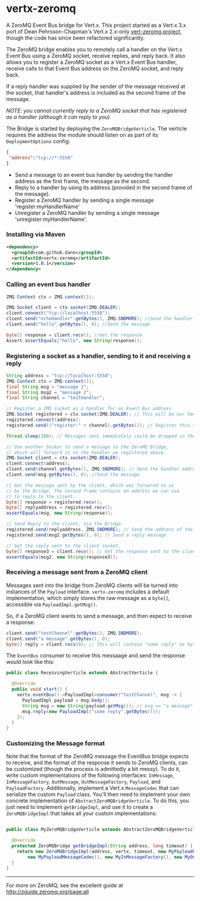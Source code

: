 vertx-zeromq
===========

A ZeroMQ Event Bus bridge for Vert.x. This project started as a Vert.x 3.x port of Dean Pehrsson-Chapman's Vert.x 2.x-only [vert-zeromq project](https://github.com/p14n/vert-zeromq), though the code has since been refactored significantly.

The ZeroMQ bridge enables you to remotely call a handler on the Vert.x Event Bus using a ZeroMQ socket, receive replies, and reply back. It also allows you to register a ZeroMQ socket as a Vert.x Event Bus handler, receive calls to that Event Bus address on the ZeroMQ socket, and reply back.

If a reply handler was supplied by the sender of the message received at the socket, that handler's address is included as the second frame of the message.

*NOTE: you cannot currently reply to a ZeroMQ socket that has registered as a handler (although it can reply to you).*

The Bridge is started by deploying the `ZeroMQBridgeVerticle`. The verticle requires the address the module should listen on as part of its `DeploymentOptions` config:

```json
{
 "address":"tcp://*:5558"
}
```

* Send a message to an event bus handler by sending the handler address as the first frame, the message as the second.
* Reply to a handler by using its address (provided in the second frame of the message).
* Register a ZeroMQ handler by sending a single message 'register:myHandlerName'
* Unregister a ZeroMQ handler by sending a single message 'unregister:myHandlerName'.

### Installing via Maven
```xml
<dependency>
  <groupId>com.github.dano</groupId>
  <artifactId>vertx-zeromq</artifactId>
  <version>1.0.1</version>
</dependency>
```

### Calling an event bus handler

```java
ZMQ.Context ctx = ZMQ.context(1);

ZMQ.Socket client = ctx.socket(ZMQ.DEALER);
client.connect("tcp://localhost:5558");
client.send("echoHandler".getBytes(), ZMQ.SNDMORE); //Send the handler address
client.send("hello".getBytes(), 0); //Send the message

byte[] response = client.recv(); //Get the response
Assert.assertEquals("hello", new String(response));
```
### Registering a socket as a handler, sending to it and receiving a reply

```java
String address = "tcp://localhost:5558";
ZMQ.Context ctx = ZMQ.context(1);
final String msg = "message 1";
final String msg2 = "message 2";
final String channel = "testHandler";

// Register a ZMQ socket as a handler for an Event Bus address
ZMQ.Socket registered = ctx.socket(ZMQ.DEALER); // This will be our handler
registered.connect(address);
registered.send(("register:" + channel).getBytes()); // Register this socket as EB channel 'testHandler'

Thread.sleep(100); // Messages sent immediately could be dropped in the bus

// Use another Socker to send a message to the ZeroMQ Bridge, 
// which will forward it to the handler we registered above.
ZMQ.Socket client = ctx.socket(ZMQ.DEALER);
client.connect(address);
client.send(channel.getBytes(), ZMQ.SNDMORE); // Send the handler address
client.send(msg.getBytes(), 0); //Send the message

// Get the message sent by the client, which was forwared to us
// by the Bridge. The second frame contains an address we can use
// to reply to the client.
byte[] response = registered.recv();
byte[] replyaddress = registered.recv();
assertEquals(msg, new String(response));

// Send Reply to the client, via the Bridge.
registered.send(replyaddress, ZMQ.SNDMORE); // Send the address of the client socket
registered.send(msg2.getBytes(), 0); // Send a reply message

// Get the reply sent to the client socket.
byte[] response3 = client.recv(); // Get the response sent to the client by the handler socket
assertEquals(msg2, new String(response3));

```

### Receiving a message sent from a ZeroMQ client

Messages sent into the bridge from ZeroMQ clients will be turned into instances of the `Payload` interface. `vertx-zeromq` includes a default implementation, which simply stores the raw message as a `byte[]`, accessible via `PayloadImpl.getMsg()`.

So, if a ZeroMQ client wants to send a message, and then expect to receive a response:
```java
client.send("testChannel".getBytes(), ZMQ.SNDMORE);
client.send("a message".getBytes(), 0);
byte[] reply = client.recv(0); // This will contain "some reply" as bytes.
```

The `EventBus` consumer to receive this messaage and send the response would look like this:
```java
public class ReceivingVerticle extends AbstractVerticle {

  @Override
  public void start() {
    vertx.eventBus().<PayloadImpl>consumer("testChannel", msg -> {
      PayloadImpl payload = msg.body();
      String msg = new String(payload.getMsg()); // msg == "a message"
      msg.reply(new PayloadImpl("some reply".getBytes()));
    });
  }
}
```

### Customizing the Message format
Note that the format of the ZeroMQ message the EventBus bridge expects to receive, and the format of the response it sends to ZeroMQ clients, can be customized (though the process is admittedly a bit messy). To do it, write custom implementations of the following interfaces: `InMessage`, `InMessageFactory`, `OutMessage`, `OutMessageFactory`, `Payload`, and `PayloadFactory`. Additionally, implement a Vert.x `MessageCodec` that can serialize the custom `Payload` class. You'll then need to implement your own concrete implementation of `AbstractZeroMQBridgeVerticle`. To do this, you just need to implement `getBridgeImpl`, and use it to create a `ZeroMQBridgeImpl` that takes all your custom implementations:

```java

public class MyZeroMQBridgeVerticle extends AbstractZeroMQBridgeVerticle {

  @Override
  protected ZeroMQBridge getBridgeImpl(String address, long timeout) {
    return new ZeroMQBridgeImpl(address, vertx, timeout, new MyPayloadFactory(),
        new MyPayloadMessageCodec(), new MyInMessageFactory(), new MyOutMessageFactory());
  }
}
```

---
For more on ZeroMQ, see the excellent guide at <http://zguide.zeromq.org/page:all>

